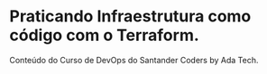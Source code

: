 # Praticando Infraestrutura como código com o Terraform.

Conteúdo do Curso de DevOps do Santander Coders by Ada Tech.
